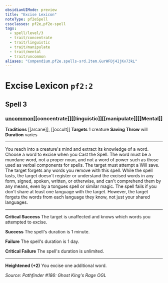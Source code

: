 ```yaml
---
obsidianUIMode: preview
title: "Excise Lexicon"
noteType: pf2eSpell
cssclasses: pf2e,pf2e-spell
tags:
  - spell/level/3
  - trait/concentrate
  - trait/linguistic
  - trait/manipulate
  - trait/mental
  - trait/uncommon
aliases: "Compendium.pf2e.spells-srd.Item.GurWFDj4IjKv73kL" 
---
```

# Excise Lexicon  `pf2:2`  
## Spell 3
### [uncommon](uncommon "Uncommon Rarity Trait")[[concentrate]][[linguistic]][[manipulate]][[Mental]]
**Traditions** [[arcane]], [[occult]]
**Targets** 1 creature
**Saving Throw**  will
**Duration** varies
* * * 
You reach into a creature's mind and extract its knowledge of a word. Choose a word to excise when you Cast the Spell. The word must be a mundane word, not a proper noun, and not a word of power such as those used as verbal components for spells. The target must attempt a Will save. The target forgets any words you remove with this spell. While the spell lasts, the target doesn't register or understand the excised words in any form, signed, spoken, written, or otherwise, and can't comprehend them by any means, even by a tongues spell or similar magic. The spell fails if you don't share at least one language with the target. However, the target forgets the words from each language they know, not just your shared languages.

* * *

**Critical Success** The target is unaffected and knows which words you attempted to excise.

**Success** The spell's duration is 1 minute.

**Failure** The spell's duration is 1 day.

**Critical Failure** The spell's duration is unlimited.

* * *

**Heightened (+2)** You excise one additional word.

*Source: Pathfinder #186: Ghost King's Rage*
*OGL*